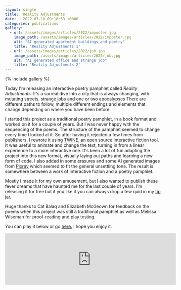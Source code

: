 ```yaml
---
layout: single
title:  Reality Adjustments
date:   2022-03-18 09:18:53 +0000
categories: publications
gallery:
  - url: /assets/images/articles/2022/imposter.jpg
    image_path: /assets/images/articles/2022/imposter.jpg
    alt: "AI generated apartment buildings and poetry"
    title: "Reality Adjustments 1"
  - url: /assets/images/articles/2022/job.jpg
    image_path: /assets/images/articles/2022/job.jpg
    alt: "AI generated office and strange job"
    title: "Reality Adjustments 2"
---
```


{% include gallery %}

Today I'm releasing an interactive poetry pamphlet called *Reality Adjustments.* It's a surreal dive into a city that is always changing, with mutating streets, strange jobs and one or two apocalypses There are different paths to follow, multiple different endings and elements that change depending on where you have been before.

I started this project as a traditional poetry pamphlet, in a book format and worked on it for a couple of years. But I was never happy with the sequencing of the poems. The structure of the pamphlet seemed to change every time I looked at it. So after having it rejected a few times from publishers, I rewrote it using [TWINE](https://twinery.org/), an open source interactive fiction tool. It was useful to animate and change the text, turning in from a linear experience to a more interactive one. It's been a lot of fun adapting the project into this new format, visually laying out paths and learning a new form of code. I also added in some erasures and some AI generated images from [Pixray](https://pixray.gob.io/text2image/) which seemed to fit the general unsettling tone. The result is somewhere between a work of interactive fiction and a poetry pamphlet.

Mostly I made it for my own amusement, but I also wanted to publish these fever dreams that have haunted me for the last couple of years. I'm releasing it for free but if you like it you can always drop a few quid in my [tip jar.](https://ko-fi.com/davidralphlewis) 

Huge thanks to Cat Balaq and Elizabeth McGeown for feedback on the poems when this project was still a traditional pamphlet as well as Melissa Wiseman for proof-reading and play testing. 

You can play it below or go [here.](https://davidralphlewis.itch.io/reality-adjustments) I hope you enjoy it. 

<iframe src="https://itch.io/embed/1444945?bg_color=e1d9c2&amp;link_color=ed4b32&amp;border_color=ed4b32" width="552" height="167" frameborder="0"><a href="https://davidralphlewis.itch.io/reality-adjustments">Reality Adjustments by David Ralph Lewis</a></iframe>


